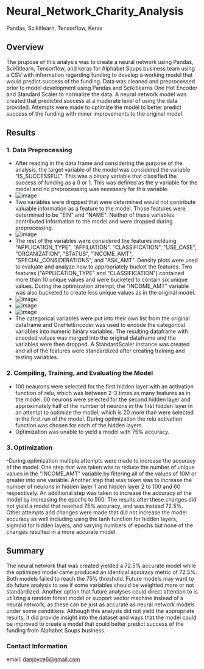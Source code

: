 # Neural_Network_Charity_Analysis
Pandas, Scikitlearn, Tensorflow, Keras

## Overview
The prupose of this analysis was to create a neural network using Pandas, SciKitlearn, Tensorflow, and keras for Alphabet Soups business team using a CSV with information regarding funding to develop a working model that would predict success of the funding.  Data was cleaned and preprocessed prior to model development using Pandas and Scikitlearns One Hot Encoder and Standard Scaler to normalize the data.  A neural network model was created that predicted success at a moderate level of using the data provided.  Attempts were made to optimize the model to better predict success of the funding with minor improvements to the original model.

## Results
### 1. Data Preprocessing
  - After reading in the data frame and considering the purpose of the analysis, the target variable of the model was considered the variable "IS_SUCCESSFUL".  This was a binary variable that classified the success of funding as a 0 or 1.  This was defined as the y variable for the model and no preprocessing was necessary for this variable.
  - ![image](https://user-images.githubusercontent.com/88444529/148570426-93bbdd39-6616-44b4-bdbe-07fad2714fc0.png)
  - Two variables were dropped that were determined would not contribute valuable information as a feature to the model.  Those features were determined to be "EIN" and "NAME".  Neither of these variables contributed information to the model and were dropped during preprocessing.
  - ![image](https://user-images.githubusercontent.com/88444529/148570787-9b522285-901f-403f-ada1-b8f4475f2a5f.png)
  - The rest of the variables were considered the features inclduing "APPLICATION_TYPE",	"AFFILIATION".	"CLASSIFICATION",	"USE_CASE",	"ORGANIZATION",	"STATUS", "INCOME_AMT",	"SPECIAL_CONSIDERATIONS", and	"ASK_AMT".  Density plots were used to evaluate and analyze how to appropriately bucket the features.  Two features ("APPLICATION_TYPE" and "CLASSIFICATION") contained more than 10 unique values and were bucketed to contain six unique values.  During the optimization attempt, the "INCOME_AMT" variable was also bucketed to create less unique values as in the original model.
  - ![image](https://user-images.githubusercontent.com/88444529/148571460-b72e9af0-5abb-4f8b-ab14-5af7948ac382.png)
  - ![image](https://user-images.githubusercontent.com/88444529/148571497-10fdee13-f38c-4e09-981a-695c6c9979dc.png)
  - ![image](https://user-images.githubusercontent.com/88444529/148572781-8f3dba3f-b695-4112-b646-a9b54c192ae7.png)
  - The categorical variables were put into their own list from the original dataframe and OneHotEncoder was used to encode the categorical variables into numeric binary variables.  The resulting dataframe with encoded values was merged into the original dataframe and the variables were then dropped.  A StandardScaler instance was created and all of the features were standardized after creating training and testing variables.
### 2.  Compiling, Training, and Evaluating the Model
  - 100 neaurons were selected for the first hidden layer with an activation function of relu, which was between 2-3 times as many features as in the model.  60 neurons were selected for the second hidden layer and approximately half of the number of neurons in the first hidden layer in an attempt to optimize the model, which is 20 more than were selected in the first run of the model.  During optimization the relu activation function was chosen for each of the hidden layers.
  - Optimization was unable to yield a model with 75% accuracy.
### 3. Optimization
  -During optimization multiple attempts were made to increase the accuracy of the model.  One step that was taken was to reduce the number of unique values in the "INCOME_AMT" variable by filtering all of the values of 10M or greater into one variable.  Another step that was taken was to increase the number of neurons in hidden layer 1 and hidden layer 2 to 100 and 60 respectively.  An additional step was taken to increase the accuracy of the model by increasing the epochs to 500.  The results after these changes did not yield a model that reached 75% accuracy, and was instead 72.5%.  Other attempts and changes were made that did not increase the model accuracy as well including using the tanh function for hidden layers, sigmoid for hidden layers, and varying numbers of epochs but none of the changes resulted in a more accurate model.

## Summary
The neural network that was created yielded a 72.5% accurate model while the optimized model came produced an identical accuracy metric of 72.5%.  Both models failed to reach the 75% threshold.  Future models may want to do future analysis to see if some variables should be weighted more or not standardized.  Another option that future analyses could direct attention to is utilizing a random forest model or support vector machine instead of a neural network, as these can be just as accurate as neural network models under some conditions.  Although this analysis did not yield the appropriate results, it did provide insight into the dataset and ways that the model could be improved to create a model that could better predict success of the funding from Alphabet Soups business.

### Contact Information
email: danjoyce6@gmail.com
